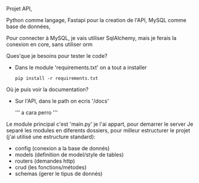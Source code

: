 Projet API, 

Python comme langage,
Fastapi pour la creation de l'API,
MySQL comme base de données,

Pour connecter à MySQL, je vais utiliser SqlAlchemy,
mais je ferais la conexion en core, sans utiliser orm


Ques'que je besoins pour tester le code? 
- Dans le module 'requirements.txt' on a tout a installer
  
  ```
  pip install -r requirements.txt
  ```

Où je puis voir la documentation?
- Sur l'API, dans le path on ecris '/docs'

  '''
  a cara perro
  '''


Le module principal c'est 'main.py' je l'ai appart, pour demarrer le server
Je separé les modules en diferents dossiers, pour milleur estructurer le projet (j'ai utilisé une estructure standard):
- config (conexion a la base de donnés)
- models (definition de model/style de tables)
- routers (demandes http)
- crud (les fonctions/métodes) 
- schemas (gerer le tipus de donnés)
